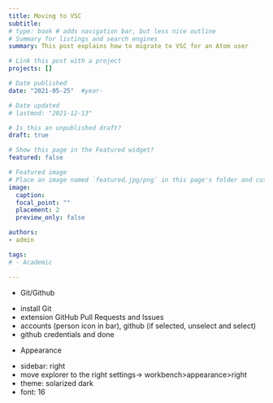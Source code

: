 ```yaml
---
title: Moving to VSC
subtitle:
# type: book # adds navigation bar, but less nice outline
# Summary for listings and search engines
summary: This post explains how to migrate to VSC for an Atom user

# Link this post with a project
projects: []

# Date published
date: "2021-05-25"  #year-

# Date updated
# lastmod: "2021-12-13"

# Is this an unpublished draft?
draft: true

# Show this page in the Featured widget?
featured: false

# Featured image
# Place an image named `featured.jpg/png` in this page's folder and customize its options here.
image:
  caption:
  focal_point: ""
  placement: 2
  preview_only: false

authors:
- admin

tags:
# - Academic

---
```


* Git/Github
- install Git
- extension GitHub Pull Requests and Issues 
- accounts (person icon in bar), github (if selected, unselect and select)
- github credentials and done

* Appearance

- sidebar: right 
- move explorer to the right settings-> workbench>appearance>right 
- theme: solarized dark
- font: 16




